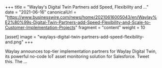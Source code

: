 +++
title = "Waylay's Digital Twin Partners add Speed, Flexibility and ..."
date = "2021-06-16"
canonicalUrl = "https://www.businesswire.com/news/home/20210616005043/en/Waylay%E2%80%99s-Digital-Twin-Partners-add-Speed-Flexibility-and-Scale-to-Customer-Implementation-Projects"
fragment = "content"
weight = 10

[asset]
    image = "waylays-digital-twin-partners-add-speed-flexibility-and.png"
+++

Waylay announces top-tier implementation partners for Waylay Digital Twin, 
its powerful no-code IoT asset monitoring solution for Salesforce. Tweet 
this. The ...
